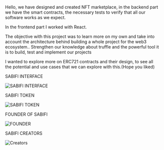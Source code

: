 Hello, we have designed and created  NFT marketplace, in the backend part we have the smart contracts, the necessary tests to verify that all our software works as we expect.

In the frontend part I worked with React.

The objective with this project was to learn more on my own and take into account the architecture behind building a whole project for the web3 ecosystem.. Strengthen our knowledge about truffle and the powerful tool it is to build, test and implement our projects

I wanted to explore more on ERC721 contracts and their design, to see all the potential and use cases that we can explore with this.(Hope you liked)

SABIFI INTERFACE

![SABIFI INTERFACE](https://user-images.githubusercontent.com/106371202/207231798-8af354d3-5d5c-4326-9d20-381ec3063659.png)

SABIFI TOKEN

![SABIFI TOKEN](https://user-images.githubusercontent.com/106371202/207231822-1144068c-8da7-4de3-b8e0-b4d8b5ab569d.png)

FOUNDER OF SABIFI

![FOUNDER](https://user-images.githubusercontent.com/106371202/207231894-534f2ae8-2334-463b-8d22-569252e4ac94.png)


SABIFI CREATORS

![Creators](https://user-images.githubusercontent.com/106371202/207231923-8eb28f02-9403-4c6c-8245-daa8a68a682d.png)
